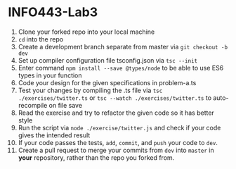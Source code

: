 # INFO443-Lab3

1. Clone your forked repo into your local machine
2. `cd` into the repo
3. Create a development branch separate from master via `git checkout -b dev`
4. Set up compiler configuration file tsconfig.json via `tsc --init`
5. Enter command `npm install --save @types/node` to be able to use ES6 types in your function
6. Code your design for the given specifications in problem-a.ts
7. Test your changes by compiling the .ts file via `tsc ./exercises/twitter.ts`  or `tsc --watch ./exercises/twitter.ts` to auto-recompile on file save
8. Read the exercise and try to refactor the given code so it has better style
8. Run the script via `node ./exercise/twitter.js` and check if your code gives the intended result
9. If your code passes the tests, `add`, `commit`, and `push` your code to `dev`.
10. Create a pull request to merge your commits from `dev` into `master` in **your** repository, rather than the repo you forked from.
